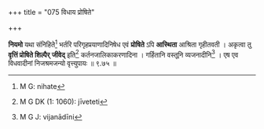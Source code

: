 +++
title = "075 विधाय प्रोषिते"

+++


**नियमो** यथा संनिहिते[^१८८] भर्तरि परिगृहप्रयाणादिनिषेध एवं **प्रोषिते** ऽपि **आस्थिता** आश्रिता गृहीतवती । अकृत्वा तु **वृत्तिं प्रोषिते शिल्पैर्** **जीवेद्** इति[^१८९] कर्तनजालिकाकरणादिना । गर्हितानि वस्तूनि व्यजनादीनि[^१९०] । एष एव विधवादीनां निजश्रमजन्यो वृत्त्युपायः ॥ ९.७५ ॥


[^१९०]:
     M G J: vijanādīni


[^१८९]:
     M G DK (1: 1060): jīveteti


[^१८८]:
     M G: nihate